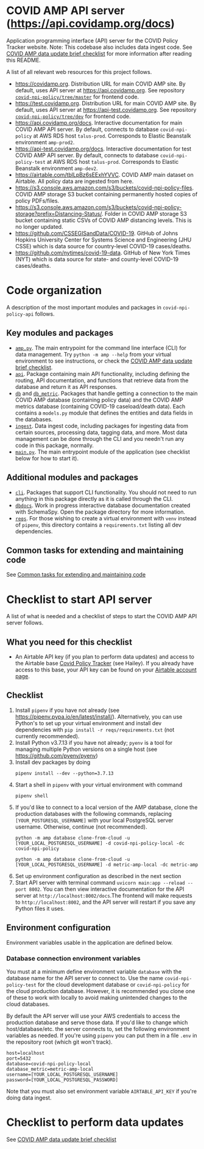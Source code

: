 # COVID AMP API server (https://api.covidamp.org/docs)
Application programming interface (API) server for the COVID Policy Tracker website. Note: This codebase also includes data ingest code. See [COVID AMP data update brief checklist](<./COVID AMP data update brief checklist.md>) for more information after reading this README.

A list of all relevant web resources for this project follows.
- https://covidamp.org. Distribution URL for main COVID AMP site. By default, uses API server at https://api.covidamp.org. See repository [`covid-npi-policy/tree/master`](https://github.com/talus-analytics-bus/covid-npi-policy/tree/master) for frontend code.
- https://test.covidamp.org. Distribution URL for main COVID AMP site. By default, uses API server at https://api-test.covidamp.org. See repository [`covid-npi-policy/tree/dev`](https://github.com/talus-analytics-bus/covid-npi-policy/tree/dev) for frontend code.
- https://api.covidamp.org/docs. Interactive documentation for main COVID AMP API server. By default, connects to database `covid-npi-policy` at AWS RDS host `talus-prod`. Corresponds to Elastic Beanstalk environment `amp-prod2`.
- https://api-test.covidamp.org/docs. Interactive documentation for test COVID AMP API server. By default, connects to database `covid-npi-policy-test` at AWS RDS host `talus-prod`. Corresponds to Elastic Beanstalk environment `amp-dev2`.
- https://airtable.com/tblLpBz6sEExhYVVC. COVID AMP main dataset on Airtable. All policy data are ingested from here.
- https://s3.console.aws.amazon.com/s3/buckets/covid-npi-policy-files. COVID AMP storage S3 bucket containing permanently hosted copies of policy PDFs/files.
- https://s3.console.aws.amazon.com/s3/buckets/covid-npi-policy-storage?prefix=Distancing-Status/. Folder in COVID AMP storage S3 bucket containing static CSVs of COVID AMP distancing levels. This is no longer updated.
- https://github.com/CSSEGISandData/COVID-19. GitHub of Johns Hopkins University Center for Systems Science and Engineering (JHU CSSE) which is data source for country-level COVID-19 cases/deaths.
- https://github.com/nytimes/covid-19-data. GitHub of New York Times (NYT) which is data source for state- and county-level COVID-19 cases/deaths.


# Code organization
A description of the most important modules and packages in `covid-npi-policy-api` follows.
## Key modules and packages
- [`amp.py`](./amp.py). The main entrypoint for the command line interface (CLI) for data management. Try `python -m amp --help` from your virtual environment to see instructions, or check the [COVID AMP data update brief checklist](<./COVID AMP data update brief checklist.md>).
- [`api`](./api). Package containing main API functionality, including defining the routing, API documentation, and functions that retrieve data from the database and return it as API responses.
- [`db`](./db) and [`db_metric`](./db_metric). Packages that handle getting a connection to the main COVID AMP database (containing policy data) and the COVID AMP metrics database (containing COVID-19 caseload/death data). Each contains a `models.py` module that defines the entities and data fields in the databases.
- [`ingest`](./ingest). Data ingest code, including packages for ingesting data from certain sources, processing data, tagging data, and more. Most data management can be done through the CLI and you needn't run any code in this package, normally.
- [`main.py`](./main.py). The main entrypoint module of the application (see checklist below for how to start it).
## Additional modules and packages
- [`cli`](./cli). Packages that support CLI functionality. You should not need to run anything in this package directly as it is called through the CLI.
- [`dbdocs`](./dbdocs). Work in progress interactive database documentation created with SchemaSpy. Open the package directory for more information.
- [`reqs`](./reqs). For those wishing to create a virtual environment with `venv` instead of `pipenv`, this directory contains a `requirements.txt` listing all dev dependencies.

## Common tasks for extending and maintaining code
See [Common tasks for extending and maintaining code](<./Common tasks for extending and maintaining code.md>)

# Checklist to start API server
A list of what is needed and a checklist of steps to start the COVID AMP API server follows.
## What you need for this checklist
* An Airtable API key (if you plan to perform data updates) and access to the Airtable base [Covid Policy Tracker](https://airtable.com/tblLpBz6sEExhYVVC) (see Hailey). If you already have access to this base, your API key can be found on your [Airtable account page](https://airtable.com/account).
## Checklist
1. Install `pipenv` if you have not already (see https://pipenv.pypa.io/en/latest/install/). Alternatively, you can use Python's []() to set up your virtual environment and install dev dependencies with `pip install -r reqs/requirements.txt` (not currently recommended).
1. Install Python v3.7.13 if you have not already; `pyenv` is a tool for managing multiple Python versions on a single host (see https://github.com/pyenv/pyenv)
1. Install dev packages by doing
    ```
    pipenv install --dev --python=3.7.13
    ```
1. Start a shell in `pipenv` with your virtual environment with command
    ```
    pipenv shell
    ```
1. If you'd like to connect to a local version of the AMP database, clone the production databases with the following commands, replacing `[YOUR_POSTGRESQL_USERNAME]` with your local PostgreSQL server username. Otherwise, continue (not recommended).
    ```
    python -m amp database clone-from-cloud -u [YOUR_LOCAL_POSTGRESQL_USERNAME] -d covid-npi-policy-local -dc covid-npi-policy
    ```
    ```
    python -m amp database clone-from-cloud -u [YOUR_LOCAL_POSTGRESQL_USERNAME] -d metric-amp-local -dc metric-amp
    ```
1. Set up environment configuration as described in the next section
1. Start API server with terminal command `uvicorn main:app --reload --port 8002`. You can then view interactive documentation for the API server at `http://localhost:8002/docs`.The frontend will make requests to `http://localhost:8002`, and the API server will restart if you save any Python files it uses.

## Environment configuration
Environment variables usable in the application are defined below.
### Database connection environment variables
You must at a minimum define environment variable `database` with the database name for the API server to connect to. Use the name `covid-npi-policy-test` for the cloud development database or `covid-npi-policy` for the cloud production database. However, it is recommended you clone one of these to work with locally to avoid making unintended changes to the cloud databases.

By default the API server will use your AWS credentials to access the production database and serve those data. If you'd like to change which host/database/etc. the server connects to, set the following environment variables as needed. If you're using `pipenv` you can put them in a file `.env` in the repository root (which git won't track).

    host=localhost
    port=5432
    database=covid-npi-policy-local
    database_metric=metric-amp-local
    username=[YOUR_LOCAL_POSTGRESQL_USERNAME]
    password=[YOUR_LOCAL_POSTGRESQL_PASSWORD]
    
Note that you must also set environment variable `AIRTABLE_API_KEY` if you're doing data ingest.

# Checklist to perform data updates
See [COVID AMP data update brief checklist](<./COVID AMP data update brief checklist.md>)